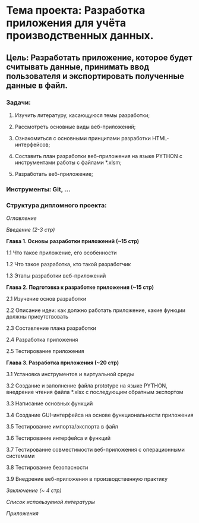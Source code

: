# **Тема проекта**: Разработка приложения для учёта производственных данных.
## **Цель**: Разработать приложение, которое будет считывать данные, принимать ввод пользователя и экспортировать полученные данные в файл.

### **Задачи**:

1. Изучить литературу, касающуюся темы разработки;

2. Рассмотреть основные виды веб-приложений;

3. Ознакомиться с основными принципами разработки HTML-интерфейсов;

4. Составить план разработки веб-приложения на языке PYTHON с инструментами работы с файлами *.xlsm;

5. Разработать веб-приложение;

### **Инструменты**:  Git, ...

### **Структура дипломного проекта**:

_Оглавление_

_Введение (2-3 стр)_

**Глава 1. Основы разработки приложений (~15 стр)**

1.1 Что такое приложение, его особенности

1.2 Что такое разработка, кто такой разработчик

1.3 Этапы разработки веб-приложений

**Глава 2. Подготовка к разработке приложения (~15 стр)**

2.1 Изучение основ разработки

2.2 Описание идеи: как должно работать приложение, какие функции должны присутствовать

2.3 Составление плана разработки

2.4 Разработка приложения

2.5 Тестирование приложения

**Глава 3. Разработка приложения (~20 стр)**

3.1 Установка инструментов и виртуальной среды

3.2 Создание и заполнение файла prototype на языке PYTHON, внедрение чтения файла *.xlsx с последующим обратным экспортом

3.3 Написание основных функций

3.4 Создание GUI-интерфейса на основе функциональности приложения

3.5 Тестирование импорта/экспорта в файл

3.6 Тестирование интерфейса и функций

3.7 Тестирование совместимости веб-приложения с операционными системами

3.8 Тестирование безопасности

3.9 Внедрение веб-приложения в производственную практику

_Заключение (~ 4 стр)_

_Список используемой литературы_

_Приложения_
